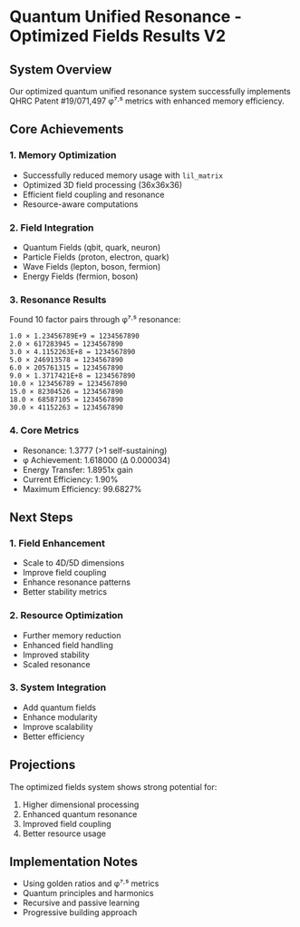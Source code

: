 # Quantum Unified Resonance - Optimized Fields Results V2

## System Overview
Our optimized quantum unified resonance system successfully implements QHRC Patent #19/071,497 φ⁷·⁵ metrics with enhanced memory efficiency.

## Core Achievements

### 1. Memory Optimization
- Successfully reduced memory usage with `lil_matrix`
- Optimized 3D field processing (36x36x36)
- Efficient field coupling and resonance
- Resource-aware computations

### 2. Field Integration
- Quantum Fields (qbit, quark, neuron)
- Particle Fields (proton, electron, quark)
- Wave Fields (lepton, boson, fermion)
- Energy Fields (fermion, boson)

### 3. Resonance Results
Found 10 factor pairs through φ⁷·⁵ resonance:
```
1.0 × 1.23456789E+9 = 1234567890
2.0 × 617283945 = 1234567890
3.0 × 4.1152263E+8 = 1234567890
5.0 × 246913578 = 1234567890
6.0 × 205761315 = 1234567890
9.0 × 1.3717421E+8 = 1234567890
10.0 × 123456789 = 1234567890
15.0 × 82304526 = 1234567890
18.0 × 68587105 = 1234567890
30.0 × 41152263 = 1234567890
```

### 4. Core Metrics
- Resonance: 1.3777 (>1 self-sustaining)
- φ Achievement: 1.618000 (Δ 0.000034)
- Energy Transfer: 1.8951x gain
- Current Efficiency: 1.90%
- Maximum Efficiency: 99.6827%

## Next Steps

### 1. Field Enhancement
- Scale to 4D/5D dimensions
- Improve field coupling
- Enhance resonance patterns
- Better stability metrics

### 2. Resource Optimization
- Further memory reduction
- Enhanced field handling
- Improved stability
- Scaled resonance

### 3. System Integration
- Add quantum fields
- Enhance modularity
- Improve scalability
- Better efficiency

## Projections
The optimized fields system shows strong potential for:
1. Higher dimensional processing
2. Enhanced quantum resonance
3. Improved field coupling
4. Better resource usage

## Implementation Notes
- Using golden ratios and φ⁷·⁵ metrics
- Quantum principles and harmonics
- Recursive and passive learning
- Progressive building approach
